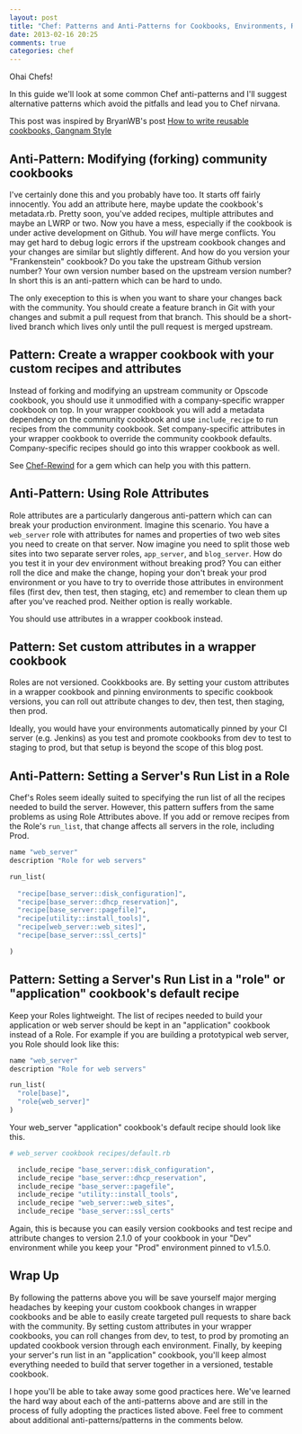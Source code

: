 ```yaml
---
layout: post
title: "Chef: Patterns and Anti-Patterns for Cookbooks, Environments, Roles"
date: 2013-02-16 20:25
comments: true
categories: chef
---
```

Ohai Chefs!

In this guide we'll look at some common Chef anti-patterns and I'll suggest alternative patterns which avoid the pitfalls and lead you to Chef nirvana.

This post was inspired by BryanWB's post [How to write reusable cookbooks, Gangnam Style][1]

[1]: http://devopsanywhere.blogspot.com/2012/11/how-to-write-reusable-chef-cookbooks.html

<!--more-->

## Anti-Pattern: Modifying (forking) community cookbooks

I've certainly done this and you probably have too. It starts off fairly innocently. You add an attribute here, maybe update the cookbook's metadata.rb. Pretty soon, you've added recipes, multiple attributes and maybe an LWRP or two. Now you have a mess, especially if the cookbook is under active development on Github. You _will_ have merge conflicts. You may get hard to debug logic errors if the upstream cookbook changes and your changes are similar but slightly different. And how do you version your "Frankenstein" cookbook? Do you take the upstream Github version number? Your own version number based on the upstream version number? In short this is an anti-pattern which can be hard to undo.

The only exeception to this is when you want to share your changes back with the community. You should create a feature branch in Git with your changes and submit a pull request from that branch. This should be a short-lived branch which lives only until the pull request is merged upstream.

## Pattern: Create a wrapper cookbook with your custom recipes and attributes

Instead of forking and modifying an upstream community or Opscode cookbook, you should use it unmodified with a company-specific wrapper cookbook on top. In your wrapper cookbook you will add a metadata dependency on the community cookbook and use `include_recipe` to run recipes from the community cookbook. Set company-specific attributes in your wrapper cookbook to override the community cookbook defaults. Company-specific recipes should go into this wrapper cookbook as well.

See [Chef-Rewind][2] for a gem which can help you with this pattern.

[2]: https://github.com/bryanwb/chef-rewind

## Anti-Pattern: Using Role Attributes

Role attributes are a particularly dangerous anti-pattern which can can break your production environment. Imagine this scenario. You have a `web_server` role with attributes for names and properties of two web sites you need to create on that server. Now imagine you need to split those web sites into two separate server roles, `app_server`, and `blog_server`. How do you test it in your dev environment without breaking prod? You can either roll the dice and make the change, hoping your don't break your prod environment or you have to try to override those attributes in environment files (first dev, then test, then staging, etc) and remember to clean them up after you've reached prod. Neither option is really workable.

You should use attributes in a wrapper cookbook instead.

## Pattern: Set custom attributes in a wrapper cookbook

Roles are not versioned. Cookkbooks are. By setting your custom attributes in a wrapper cookbook and pinning environments to specific cookbook versions, you can roll out attribute changes to dev, then test, then staging, then prod.

Ideally, you would have your environments automatically pinned by your CI server (e.g. Jenkins) as you test and promote cookbooks from dev to test to staging to prod, but that setup is beyond the scope of this blog post.

## Anti-Pattern: Setting a Server's Run List in a Role

Chef's Roles seem ideally suited to specifying the run list of all the recipes needed to build the server. However, this pattern suffers from the same problems as using Role Attributes above. If you add or remove recipes from the Role's `run_list`, that change affects all servers in the role, including Prod.

```ruby
name "web_server"
description "Role for web servers"

run_list(
  
  "recipe[base_server::disk_configuration]",
  "recipe[base_server::dhcp_reservation]",
  "recipe[base_server::pagefile]",
  "recipe[utility::install_tools]",
  "recipe[web_server::web_sites]",
  "recipe[base_server::ssl_certs]"

)

```

## Pattern: Setting a Server's Run List in a "role" or "application" cookbook's default recipe

Keep your Roles lightweight. The list of recipes needed to build your application or web server should be kept in an "application" cookbook instead of a Role. For example if you are building a prototypical web server, you Role should look like this:

```ruby
name "web_server"
description "Role for web servers"

run_list(
  "role[base]",
  "role{web_server]"
)
```

Your web_server "application" cookbook's default recipe should look like this.

```ruby
# web_server cookbook recipes/default.rb

  include_recipe "base_server::disk_configuration",
  include_recipe "base_server::dhcp_reservation",
  include_recipe "base_server::pagefile",
  include_recipe "utility::install_tools",
  include_recipe "web_server::web_sites",
  include_recipe "base_server::ssl_certs"

```

Again, this is because you can easily version cookbooks and test recipe and attribute changes to version 2.1.0 of your cookbook in your "Dev" environment while you keep your "Prod" environment pinned to v1.5.0.

## Wrap Up

By following the patterns above you will be save yourself major merging headaches by keeping your custom cookbook changes in wrapper cookbooks and be able to easily create targeted pull requests to share back with the community. By setting custom attributes in your wrapper cookbooks, you can roll changes from dev, to test, to prod by promoting an updated cookbook version through each environment. Finally, by keeping your server's run list in an "application" cookbook, you'll keep almost everything needed to build that server together in a versioned, testable cookbook.

I hope you'll be able to take away some good practices here. We've learned the hard way about each of the anti-patterns above and are still in the process of fully adopting the practices listed above. Feel free to comment about additional anti-patterns/patterns in the comments below.
